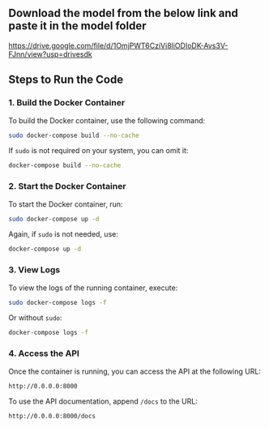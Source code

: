 ## Download the model from the below link and paste it in the model folder
https://drive.google.com/file/d/1OmjPWT6CziVi8liODIoDK-Avs3V-FJnn/view?usp=drivesdk

## Steps to Run the Code

### 1. Build the Docker Container
To build the Docker container, use the following command:
```bash
sudo docker-compose build --no-cache
```
If `sudo` is not required on your system, you can omit it:
```bash
docker-compose build --no-cache
```

### 2. Start the Docker Container
To start the Docker container, run:
```bash
sudo docker-compose up -d
```
Again, if `sudo` is not needed, use:
```bash
docker-compose up -d
```

### 3. View Logs
To view the logs of the running container, execute:
```bash
sudo docker-compose logs -f
```
Or without `sudo`:
```bash
docker-compose logs -f
```

### 4. Access the API
Once the container is running, you can access the API at the following URL:
```
http://0.0.0.0:8000
```
To use the API documentation, append `/docs` to the URL:
```
http://0.0.0.0:8000/docs
```

